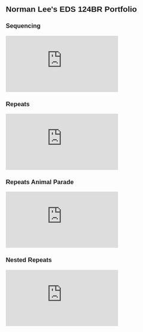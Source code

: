 <html lang="en">
<head>
<meta charset="UTF-8">
<meta name="viewport" content="width=device-width, initial-scale=1.0">
<title>Norman Lee's EDS 124BR Portfolio</title>
<style>
  body {
    font-family: Arial, sans-serif;
    margin: 20px;
  }

  h3 {
    color: #007bff; /* Blue color for titles */
    margin-bottom: 5px; /* Small space between title and video */
  }

  .video-responsive {
    overflow: hidden;
    padding-bottom: 56.25%; /* 16:9 aspect ratio */
    position: relative;
    height: 0;
    margin-bottom: 20px; /* Space between videos */
  }

  .video-responsive iframe {
    left: 0;
    top: 0;
    height: 100%;
    width: 100%;
    position: absolute;
  }
</style>
</head>
<body>

<h2>Norman Lee's EDS 124BR Portfolio</h2>

<h3>Sequencing</h3>
<div class="video-responsive" style="width: 50%;">
  <iframe src="https://www.youtube.com/embed/LPD4u7oAgmI" frameborder="0" allow="accelerometer; autoplay; clipboard-write; encrypted-media; gyroscope; picture-in-picture" allowfullscreen></iframe>
</div>

<h3>Repeats</h3>
<div class="video-responsive" style="width: 50%;">
  <iframe src="https://www.youtube.com/embed/6tFNldQoyGg" frameborder="0" allow="accelerometer; autoplay; clipboard-write; encrypted-media; gyroscope; picture-in-picture" allowfullscreen></iframe>
</div>

<h3>Repeats Animal Parade</h3>
<div class="video-responsive" style="width: 50%;">
  <iframe src="https://www.youtube.com/embed/kHbEpmGqGAc" frameborder="0" allow="accelerometer; autoplay; clipboard-write; encrypted-media; gyroscope; picture-in-picture" allowfullscreen></iframe>
</div>

<h3>Nested Repeats</h3>
<div class="video-responsive" style="width: 50%;">
  <iframe src="https://www.youtube.com/embed/nMpQpcanfcY" frameborder="0" allow="accelerometer; autoplay; clipboard-write; encrypted-media; gyroscope; picture-in-picture" allowfullscreen></iframe>
</div>

</body>
</html>
